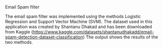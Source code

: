 Email Spam filter

The email spam filter was implemented using the methods Logistic Regression and Support Vector Machine (SVM).
The dataset used in this application was created by Shantanu Dhakad and has been downloaded from Kaggle (https://www.kaggle.com/datasets/shantanudhakadd/email-spam-detection-dataset-classification)
The output shows the results of the two methods. 